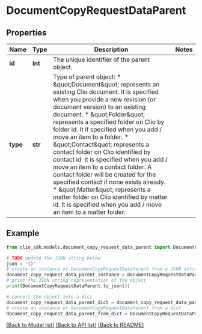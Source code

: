 # DocumentCopyRequestDataParent


## Properties

Name | Type | Description | Notes
------------ | ------------- | ------------- | -------------
**id** | **int** | The unique identifier of the parent object. | 
**type** | **str** | Type of parent object: * \&quot;Document\&quot; represents an existing Clio document. It is specified when you provide a new revision (or document version) to an existing document. * \&quot;Folder\&quot; represents a specified folder on Clio by folder id. It if specified when you add / move an item to a folder. * \&quot;Contact\&quot; represents a contact folder on Clio identified by contact id. It is specified when you add / move an item to a contact folder. A contact folder will be created for the specified contact if none exists already. * \&quot;Matter\&quot; represents a matter folder on Clio identified by matter id. It is specified when you add / move an item to a matter folder.  | 

## Example

```python
from clio_sdk.models.document_copy_request_data_parent import DocumentCopyRequestDataParent

# TODO update the JSON string below
json = "{}"
# create an instance of DocumentCopyRequestDataParent from a JSON string
document_copy_request_data_parent_instance = DocumentCopyRequestDataParent.from_json(json)
# print the JSON string representation of the object
print(DocumentCopyRequestDataParent.to_json())

# convert the object into a dict
document_copy_request_data_parent_dict = document_copy_request_data_parent_instance.to_dict()
# create an instance of DocumentCopyRequestDataParent from a dict
document_copy_request_data_parent_from_dict = DocumentCopyRequestDataParent.from_dict(document_copy_request_data_parent_dict)
```
[[Back to Model list]](../README.md#documentation-for-models) [[Back to API list]](../README.md#documentation-for-api-endpoints) [[Back to README]](../README.md)



